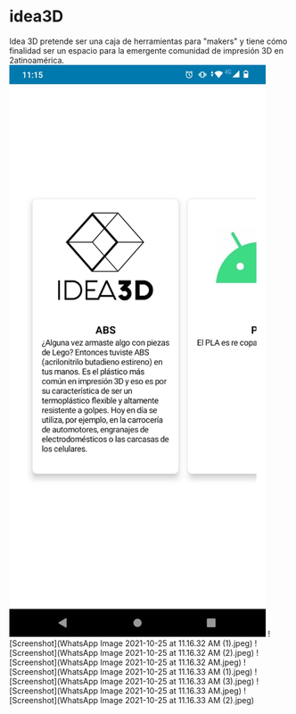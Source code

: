 # idea3D
Idea 3D pretende ser una caja de herramientas para "makers" y tiene cómo finalidad ser un espacio para la emergente comunidad de impresión 3D en 2atinoamérica.
![alt text](https://github.com/nestor1989/idea3D/blob/main/WhatsApp%20Image%202021-10-25%20at%2011.16.32%20AM%20(1).jpeg)
![Screenshot](WhatsApp Image 2021-10-25 at 11.16.32 AM (1).jpeg)
![Screenshot](WhatsApp Image 2021-10-25 at 11.16.32 AM (2).jpeg)
![Screenshot](WhatsApp Image 2021-10-25 at 11.16.32 AM.jpeg)
![Screenshot](WhatsApp Image 2021-10-25 at 11.16.33 AM (1).jpeg)
![Screenshot](WhatsApp Image 2021-10-25 at 11.16.33 AM (3).jpeg)
![Screenshot](WhatsApp Image 2021-10-25 at 11.16.33 AM.jpeg)
![Screenshot](WhatsApp Image 2021-10-25 at 11.16.33 AM (2).jpeg)
